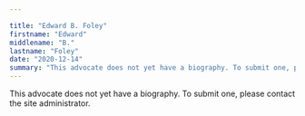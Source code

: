 ```yaml
---

title: "Edward B. Foley"
firstname: "Edward"
middlename: "B."
lastname: "Foley"
date: "2020-12-14"
summary: "This advocate does not yet have a biography. To submit one, please contact the site administrator."
---
```

This advocate does not yet have a biography. To submit one, please contact the site administrator.

